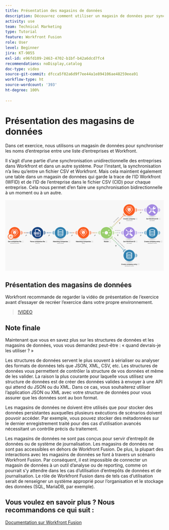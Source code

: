 ```yaml
---
title: Présentation des magasins de données
description: Découvrez comment utiliser un magasin de données pour synchroniser les noms d’entreprise entre une liste d’entreprises et Workfront à l’aide de  [!DNL Adobe Workfront Fusion].
activity: use
team: Technical Marketing
type: Tutorial
feature: Workfront Fusion
role: User
level: Beginner
jira: KT-9055
exl-id: e96fd109-2463-4702-b1bf-b42a6dcd7fc4
recommendations: noDisplay,catalog
doc-type: video
source-git-commit: dfcca5f02a6d9f7ee44a1e894106ae48259eea91
workflow-type: ht
source-wordcount: '393'
ht-degree: 100%

---
```


# Présentation des magasins de données

Dans cet exercice, nous utilisons un magasin de données pour synchroniser les noms d’entreprise entre une liste d’entreprises et Workfront.

Il s’agit d’une partie d’une synchronisation unidirectionnelle des entreprises dans Workfront et dans un autre système. Pour l’instant, la synchronisation n’a lieu qu’entre un fichier CSV et Workfront. Mais cela maintient également une table dans un magasin de données qui garde la trace de l’ID Workfront (WFID) et de l’ID de l’entreprise dans le fichier CSV (CID) pour chaque entreprise. Cela nous permet d’en faire une synchronisation bidirectionnelle à un moment ou à un autre.

![Une image d’un scénario Fusion](assets/data-structures-and-data-stores-2.png)

## Présentation des magasins de données

Workfront recommande de regarder la vidéo de présentation de l’exercice avant d’essayer de recréer l’exercice dans votre propre environnement.

>[!VIDEO](https://video.tv.adobe.com/v/3417969/?quality=12&learn=on&enablevpops&captions=fre_fr)



## Note finale

Maintenant que vous en savez plus sur les structures de données et les magasins de données, vous vous demandez peut-être : « quand devrais-je les utiliser ? »

Les structures de données servent le plus souvent à sérialiser ou analyser des formats de données tels que JSON, XML, CSV, etc. Les structures de données vous permettent de contrôler la structure de vos données et même de les valider. La raison la plus courante pour laquelle vous utilisez une structure de données est de créer des données valides à envoyer à une API qui attend du JSON ou du XML. Dans ce cas, vous souhaiterez utiliser l’application JSON ou XML avec votre structure de données pour vous assurer que les données sont au bon format.

Les magasins de données ne doivent être utilisés que pour stocker des données persistantes auxquelles plusieurs exécutions de scénarios doivent pouvoir accéder. Par exemple, vous pouvez stocker des métadonnées sur le dernier enregistrement traité pour des cas d’utilisation avancés nécessitant un contrôle précis du traitement.

Les magasins de données ne sont pas conçus pour servir d’entrepôt de données ou de système de journalisation. Les magasins de données ne sont pas accessibles en dehors de Workfront Fusion. De plus, la plupart des interactions avec les magasins de données se font à travers un scénario Workfront Fusion. Par conséquent, il est impossible de connecter un magasin de données à un outil d’analyse ou de reporting, comme on pourrait s’y attendre dans les cas d’utilisation d’entrepôts de données et de journalisation. Le rôle de Workfront Fusion dans de tels cas d’utilisation serait de renseigner un système approprié pour l’organisation et le stockage des données (SQL, MariaDB, par exemple).

## Vous voulez en savoir plus ? Nous recommandons ce qui suit :

[Documentation sur Workfront Fusion](https://experienceleague.adobe.com/fr/docs/workfront-fusion/using/get-started-with-fusion/understand-workfront-fusion/workfront-fusion-overview)
